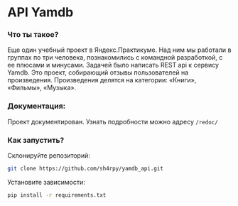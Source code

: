 # API Yamdb

### Что ты такое?

Еще один учебный проект в Яндекс.Практикуме. Над ним мы работали в группах по три человека, познакомились с командной разработкой, с ее плюсами и минусами. Задачей было написать REST api к сервису Yamdb. Это проект, собирающий отзывы пользователей на произведения. Произведения делятся на категории: «Книги», «Фильмы», «Музыка».

### Документация:

Проект документирован. Узнать подробности можно адресу `/redoc/`

### Как запустить?

Склонируйте репозиторий:

```bash
git clone https://github.com/sh4rpy/yamdb_api.git
```

Установите зависимости:

```bash
pip install -r requirements.txt
```
